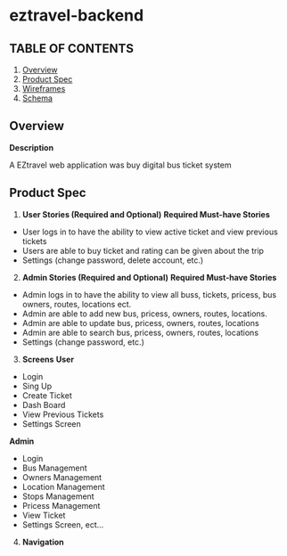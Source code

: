 # eztravel-backend

## TABLE OF CONTENTS 
1. [Overview](##Overview) 
2. [Product Spec](##ProductSpec)
3. [Wireframes](##Wireframes)
4. [Schema](##Schema)

## Overview

**Description**

A EZtravel web application was buy digital bus ticket system

## Product Spec

1. **User Stories (Required and Optional)**
**Required Must-have Stories**
- User logs in to have the ability to view active ticket and view previous tickets
- Users are able to buy ticket and rating can be given about the trip 
- Settings (change password, delete account, etc.)

2. **Admin Stories (Required and Optional)**
**Required Must-have Stories**
- Admin logs in to have the ability to view all buss, tickets, pricess, bus owners, routes, locations ect.
- Admin are able to add new bus, pricess, owners, routes, locations.
- Admin are able to update bus, pricess, owners, routes, locations
- Admin are able to search bus, pricess, owners, routes, locations
- Settings (change password, etc.)

3. **Screens**
**User**
- Login
- Sing Up
- Create Ticket
- Dash Board
- View Previous Tickets
- Settings Screen

**Admin**
- Login
- Bus Management
- Owners Management
- Location Management
- Stops Management
- Pricess Management
- View Ticket
- Settings Screen, ect...

4. **Navigation**
